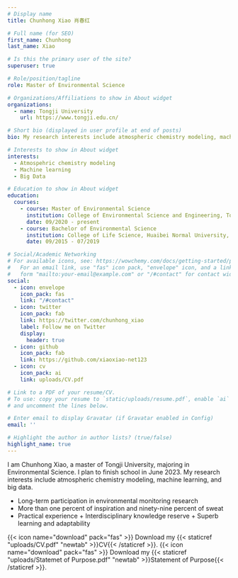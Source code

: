 ```yaml
---
# Display name
title: Chunhong Xiao 肖春红

# Full name (for SEO)
first_name: Chunhong
last_name: Xiao

# Is this the primary user of the site?
superuser: true

# Role/position/tagline
role: Master of Environmental Science

# Organizations/Affiliations to show in About widget
organizations:
  - name: Tongji University
    url: https://www.tongji.edu.cn/

# Short bio (displayed in user profile at end of posts)
bio: My research interests include atmospheric chemistry modeling, machine learning, and big data.

# Interests to show in About widget
interests:
  - Atmospehric chemistry modeling
  - Machine learning
  - Big Data

# Education to show in About widget
education:
  courses:
    - course: Master of Environmental Science
      institution: College of Environmental Science and Engineering, Tongji University, Shanghai, P.R. China
      date: 09/2020 - present
    - course: Bachelor of Environmental Science
      institution: College of Life Science, Huaibei Normal University, Huaibei, P.R. China
      date: 09/2015 - 07/2019

# Social/Academic Networking
# For available icons, see: https://wowchemy.com/docs/getting-started/page-builder/#icons
#   For an email link, use "fas" icon pack, "envelope" icon, and a link in the
#   form "mailto:your-email@example.com" or "/#contact" for contact widget.
social:
  - icon: envelope
    icon_pack: fas
    link: "/#contact"
  - icon: twitter
    icon_pack: fab
    link: https://twitter.com/chunhong_xiao
    label: Follow me on Twitter
    display:
      header: true
  - icon: github
    icon_pack: fab
    link: https://github.com/xiaoxiao-net123
  - icon: cv
    icon_pack: ai
    link: uploads/CV.pdf

# Link to a PDF of your resume/CV.
# To use: copy your resume to `static/uploads/resume.pdf`, enable `ai` icons in `params.yaml`,
# and uncomment the lines below.

# Enter email to display Gravatar (if Gravatar enabled in Config)
email: ''

# Highlight the author in author lists? (true/false)
highlight_name: true
---
```


I am Chunhong Xiao, a master of Tongji University, majoring in Environmental Science. I plan to finish school in June 2023. My research interests include atmospheric chemistry modeling, machine learning, and big data.

* Long-term participation in environmental monitoring research
* More than one percent of inspiration and ninety-nine percent of sweat
* Practical experience + Interdisciplinary knowledge reserve + Superb learning and adaptability 


{{< icon name="download" pack="fas" >}} Download my {{< staticref "uploads/CV.pdf" "newtab" >}}CV{{< /staticref >}}.
{{< icon name="download" pack="fas" >}} Download my {{< staticref "uploads/Statemet of Purpose.pdf" "newtab" >}}Statement of Purpose{{< /staticref >}}.

